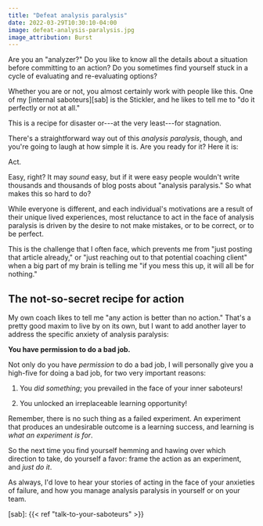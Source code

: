 ```yaml
---
title: "Defeat analysis paralysis"
date: 2022-03-29T10:30:10-04:00
image: defeat-analysis-paralysis.jpg
image_attribution: Burst
---
```


Are you an "analyzer?" Do you like to know all the details about a situation
before committing to an action? Do you sometimes find yourself stuck in a cycle
of evaluating and re-evaluating options?

Whether you are or not, you almost certainly work with people like this. One of
my [internal saboteurs][sab] is the Stickler, and he likes to tell me to "do it
perfectly or not at all."

This is a recipe for disaster or---at the very least---for stagnation.

<!--more-->

There's a straightforward way out of this *analysis paralysis*, though, and
you're going to laugh at how simple it is. Are you ready for it? Here it is:

Act.

Easy, right? It may *sound* easy, but if it were easy people wouldn't write
thousands and thousands of blog posts about "analysis paralysis." So what makes
this so hard to do?

While everyone is different, and each individual's motivations are a result of
their unique lived experiences, most reluctance to act in the face of analysis
paralysis is driven by the desire to not make mistakes, or to be correct, or to
be perfect.

This is the challenge that I often face, which prevents me from "just posting
that article already," or "just reaching out to that potential coaching client"
when a big part of my brain is telling me "if you mess this up, it will all be
for nothing."

## The not-so-secret recipe for action

My own coach likes to tell me "any action is better than no action." That's a
pretty good maxim to live by on its own, but I want to add another layer to
address the specific anxiety of analysis paralysis:

**You have permission to do a bad job.**

Not only do you have *permission* to do a bad job, I will personally give you a
high-five for doing a bad job, for two very important reasons:

1. You *did something*; you prevailed in the face of your inner saboteurs!

2. You unlocked an irreplaceable learning opportunity!

Remember, there is no such thing as a failed experiment. An experiment that
produces an undesirable outcome is a learning success, and learning is *what an
experiment is for*.

So the next time you find yourself hemming and hawing over which direction to
take, do yourself a favor: frame the action as an experiment, and *just do it*.

As always, I'd love to hear your stories of acting in the face of your anxieties
of failure, and how you manage analysis paralysis in yourself or on your
team.

[sab]: {{< ref "talk-to-your-saboteurs" >}}
